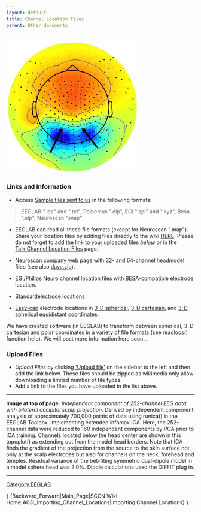 ```yaml
---
layout: default
title: Channel Location Files
parent: Other documents
---
```



![Image:channel location.jpg](/assets/images/Channel_location.jpg)


### Links and Information

-   Access [Sample files sent to us](ftp://sccn.ucsd.edu/pub/locfiles/)
    in the following formats:

> EEGLAB ".loc" and ".txt",
> Polhemus ".elp",
> EGI ".spl" and ".xyz",
> Besa ".elp",
> Neuroscan ".map"

-   EEGLAB can read all these file formats (except for Neuroscan
    ".map"). Share your location files by adding files directly to the
    wiki [HERE](/Special:Upload "wikilink"). Please do not forget to add
    the link to your uploaded files
    [*below*](/#Uploaded_Files "wikilink") or in the [Talk:Channel
    Location Files](/Talk:Channel_Location_Files "wikilink") page.

<!-- -->

-   [Neuroscan company web page](http://www.neuro.com/) with 32- and
    64-channel headmodel files (see also
    [dave.zip](ftp://ftp.neuroscan.com/scan4/dave.zip)).

<!-- -->

-   [EGI/Philips Neuro](ftp://sccn.ucsd.edu/pub/philips_neuro) channel
    location files with BESA-compatible electrode location.

<!-- -->

-   [Standard](http://astronomy.swin.edu.au/%7Epbourke/dataformats/electrocap/Electrocap)electrode
    locations

<!-- -->

-   [Easy-cap](http://www.easycap.de/easycap/) electrode locations in
    [3-D spherical](http://www.easycap.de/easycap/english/mktp01s.htm),
    [3-D cartesian](http://www.easycap.de/easycap/english/mkxy01s.htm),
    and [3-D spherical
    equidistant](http://www.easycap.de/easycap/english/mktp10s.htm)
    coordinates.

We have created software (in EEGLAB) to transform between spherical, 3-D
cartesian and polar coordinates in a variety of file formats (see
[readlocs()](http://sccn.ucsd.edu/eeglab/allfunctions/readlocs.m)
function help). We will post more information here soon...

### Upload Files

-   *Upload Files* by clicking ['Upload
    file'](/Special:Upload "wikilink") on the sidebar to the left and
    then add the link below. These files should be zipped as wikimedia
    only allow downloading a limited number of file types.
-   Add a link to the files you have uploaded in the list above.

------------------------------------------------------------------------

**Image at top of page:** *Independent component of 252-channel EEG data
with bilateral occipital scalp projection.* Derived by independent
component analysis of approximately 700,000 points of data using
runica() in the EEGLAB Toolbox, implementing extended infomax ICA. Here,
the 252-channel data were reduced to 160 independent components by PCA
prior to ICA training. Channels located below the head center are shown
in this topoplot() as extending out from the model head borders. Note
that ICA finds the gradient of the projection from the source to the
skin surface not only at the scalp electrodes but also for channels on
the neck, forehead and temples. Residual variance of the bet-fiting
symmetric dual-dipole model in a model sphere head was 2.0%. Dipole
calculations used the DIPFIT plug in.

------------------------------------------------------------------------

[Category:EEGLAB](/Category:EEGLAB "wikilink")

{ {Backward_Forward\|Main_Page\|SCCN Wiki
Home\|A03:_Importing_Channel_Locations\|Importing Channel Locations} }